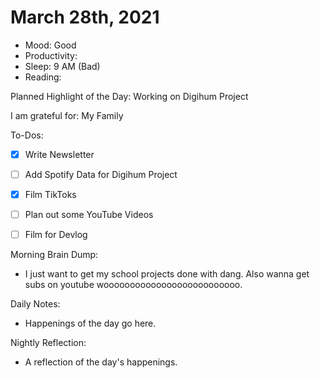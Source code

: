 # March 28th, 2021

- Mood: Good
- Productivity: 
- Sleep: 9 AM (Bad)
- Reading: 

Planned Highlight of the Day: Working on Digihum Project

I am grateful for: My Family

To-Dos:
- [x] Write Newsletter
- [ ] Add Spotify Data for Digihum Project
- [x] Film TikToks
- [ ] Plan out some YouTube Videos
- [ ] Film for Devlog


Morning Brain Dump:
- I just want to get my school projects done with dang. Also wanna get subs on youtube woooooooooooooooooooooooooo.  

Daily Notes:
- Happenings of the day go here.


Nightly Reflection: 
- A reflection of the day's happenings.





